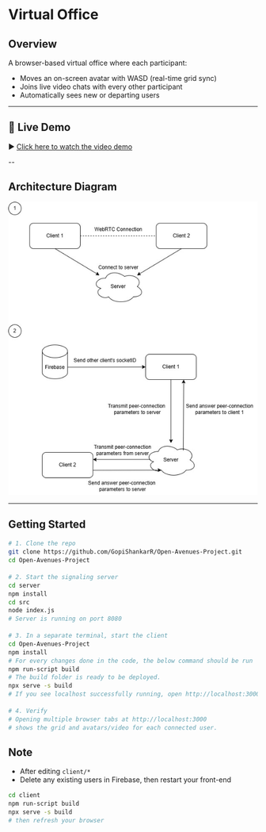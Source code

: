 # Virtual Office

## Overview

A browser-based virtual office where each participant:

- Moves an on-screen avatar with WASD (real-time grid sync)
- Joins live video chats with every other participant
- Automatically sees new or departing users

---

## 🎥 Live Demo

▶️ [Click here to watch the video demo](Demo.mp4)

--

## Architecture Diagram

![Overall Architecture](image.jpg)

---


## Getting Started

```bash
# 1. Clone the repo
git clone https://github.com/GopiShankarR/Open-Avenues-Project.git
cd Open-Avenues-Project

# 2. Start the signaling server
cd server
npm install
cd src
node index.js
# Server is running on port 8080

# 3. In a separate terminal, start the client
cd Open-Avenues-Project
npm install
# For every changes done in the code, the below command should be run
npm run-script build
# The build folder is ready to be deployed.
npx serve -s build
# If you see localhost successfully running, open http://localhost:3000 in your browser

# 4. Verify
# Opening multiple browser tabs at http://localhost:3000
# shows the grid and avatars/video for each connected user.

```
## Note

- After editing `client/*`  
- Delete any existing users in Firebase, then restart your front-end

```bash
cd client
npm run-script build
npx serve -s build
# then refresh your browser